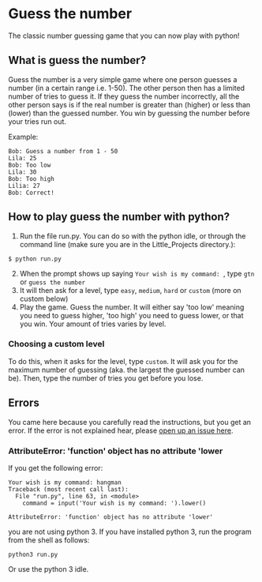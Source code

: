 # Guess the number
The classic number guessing game that you can now play with python!

## What is guess the number?
Guess the number is a very simple game where one person guesses a number (in a certain range i.e. 1-50). The other person then has a limited number of tries to guess it. If they guess the number incorrectly, all the other person says is if the real number is greater than (higher) or less than (lower) than the guessed number. You win by guessing the number before your tries run out.

Example:
```
Bob: Guess a number from 1 - 50
Lila: 25
Bob: Too low
Lila: 30
Bob: Too high
Lilia: 27
Bob: Correct!
```

## How to play guess the number with python?
1. Run the file run.py. You can do so with the python idle, or through the command line (make sure you are in the Little_Projects directory.):
  ```
  $ python run.py
  ```
2. When the prompt shows up saying `Your wish is my command: `, type `gtn` or `guess the number`
3. It will then ask for a level, type `easy`, `medium`, `hard` or `custom` (more on custom below)
4. Play the game. Guess the number. It will either say 'too low' meaning you need to guess higher, 'too high' you need to guess lower, or that you win. Your amount of tries varies by level.

### Choosing a custom level
To do this, when it asks for the level, type `custom`. It will ask you for the maximum number of guessing (aka. the largest the guessed number can be). Then, type the number of tries you get before you lose.

## Errors
You came here because you carefully read the instructions, but you get an error. If the error is not explained hear, please [open up an issue here](https://github.com/MaliciousFiles/Python-Projects/issues).

### AttributeError: 'function' object has no attribute 'lower
If you get the following error:
```
Your wish is my command: hangman
Traceback (most recent call last):
  File "run.py", line 63, in <module>
    command = input('Your wish is my command: ').lower()

AttributeError: 'function' object has no attribute 'lower'
```
you are not using python 3. If you have installed python 3, run the program from the shell as follows:
```
python3 run.py
```
Or use the python 3 idle.
